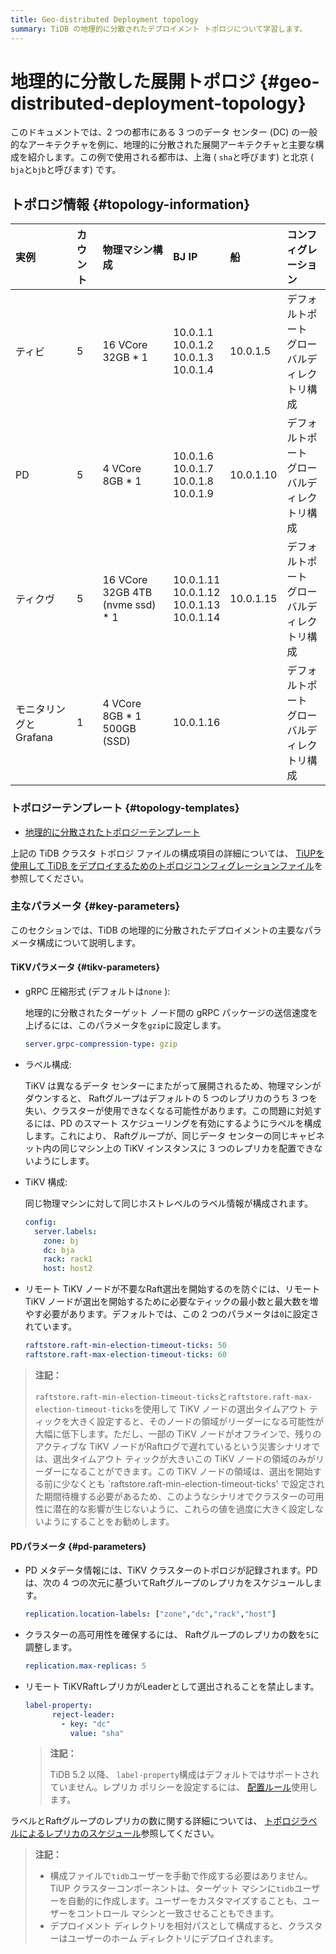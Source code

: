 ```yaml
---
title: Geo-distributed Deployment topology
summary: TiDB の地理的に分散されたデプロイメント トポロジについて学習します。
---
```


# 地理的に分散した展開トポロジ {#geo-distributed-deployment-topology}

このドキュメントでは、2 つの都市にある 3 つのデータ センター (DC) の一般的なアーキテクチャを例に、地理的に分散された展開アーキテクチャと主要な構成を紹介します。この例で使用される都市は、上海 ( `sha`と呼びます) と北京 ( `bja`と`bjb`と呼びます) です。

## トポロジ情報 {#topology-information}

| 実例             | カウント | 物理マシン構成                          | BJ IP                                                  | 船         | コンフィグレーション                 |
| :------------- | :--- | :------------------------------- | :----------------------------------------------------- | :-------- | :------------------------- |
| ティビ            | 5    | 16 VCore 32GB * 1                | 10.0.1.1<br/> 10.0.1.2<br/> 10.0.1.3<br/> 10.0.1.4     | 10.0.1.5  | デフォルトポート<br/>グローバルディレクトリ構成 |
| PD             | 5    | 4 VCore 8GB * 1                  | 10.0.1.6<br/> 10.0.1.7<br/> 10.0.1.8<br/> 10.0.1.9     | 10.0.1.10 | デフォルトポート<br/>グローバルディレクトリ構成 |
| ティクヴ           | 5    | 16 VCore 32GB 4TB (nvme ssd) * 1 | 10.0.1.11<br/> 10.0.1.12<br/> 10.0.1.13<br/> 10.0.1.14 | 10.0.1.15 | デフォルトポート<br/>グローバルディレクトリ構成 |
| モニタリングとGrafana | 1    | 4 VCore 8GB * 1 500GB (SSD)      | 10.0.1.16                                              |           | デフォルトポート<br/>グローバルディレクトリ構成 |

### トポロジーテンプレート {#topology-templates}

-   [地理的に分散されたトポロジーテンプレート](https://github.com/pingcap/docs/blob/master/config-templates/geo-redundancy-deployment.yaml)

上記の TiDB クラスタ トポロジ ファイルの構成項目の詳細については、 [TiUPを使用して TiDB をデプロイするためのトポロジコンフィグレーションファイル](/tiup/tiup-cluster-topology-reference.md)を参照してください。

### 主なパラメータ {#key-parameters}

このセクションでは、TiDB の地理的に分散されたデプロイメントの主要なパラメータ構成について説明します。

#### TiKVパラメータ {#tikv-parameters}

-   gRPC 圧縮形式 (デフォルトは`none` ):

    地理的に分散されたターゲット ノード間の gRPC パッケージの送信速度を上げるには、このパラメータを`gzip`に設定します。

    ```yaml
    server.grpc-compression-type: gzip
    ```

-   ラベル構成:

    TiKV は異なるデータ センターにまたがって展開されるため、物理マシンがダウンすると、 Raftグループはデフォルトの 5 つのレプリカのうち 3 つを失い、クラスターが使用できなくなる可能性があります。この問題に対処するには、PD のスマート スケジューリングを有効にするようにラベルを構成します。これにより、 Raftグループが、同じデータ センターの同じキャビネット内の同じマシン上の TiKV インスタンスに 3 つのレプリカを配置できないようにします。

-   TiKV 構成:

    同じ物理マシンに対して同じホストレベルのラベル情報が構成されます。

    ```yaml
    config:
      server.labels:
        zone: bj
        dc: bja
        rack: rack1
        host: host2
    ```

-   リモート TiKV ノードが不要なRaft選出を開始するのを防ぐには、リモート TiKV ノードが選出を開始するために必要なティックの最小数と最大数を増やす必要があります。デフォルトでは、この 2 つのパラメータは`0`に設定されています。

    ```yaml
    raftstore.raft-min-election-timeout-ticks: 50
    raftstore.raft-max-election-timeout-ticks: 60
    ```

> **注記：**
>
> `raftstore.raft-min-election-timeout-ticks`と`raftstore.raft-max-election-timeout-ticks`を使用して TiKV ノードの選出タイムアウト ティックを大きく設定すると、そのノードの領域がリーダーになる可能性が大幅に低下します。ただし、一部の TiKV ノードがオフラインで、残りのアクティブな TiKV ノードがRaftログで遅れているという災害シナリオでは、選出タイムアウト ティックが大きいこの TiKV ノードの領域のみがリーダーになることができます。この TiKV ノードの領域は、選出を開始する前に少なくとも `raftstore.raft-min-election-timeout-ticks&#39; で設定された期間待機する必要があるため、このようなシナリオでクラスターの可用性に潜在的な影響が生じないように、これらの値を過度に大きく設定しないようにすることをお勧めします。

#### PDパラメータ {#pd-parameters}

-   PD メタデータ情報には、TiKV クラスターのトポロジが記録されます。PD は、次の 4 つの次元に基づいてRaftグループのレプリカをスケジュールします。

    ```yaml
    replication.location-labels: ["zone","dc","rack","host"]
    ```

-   クラスターの高可用性を確保するには、 Raftグループのレプリカの数を`5`に調整します。

    ```yaml
    replication.max-replicas: 5
    ```

-   リモート TiKVRaftレプリカがLeaderとして選出されることを禁止します。

    ```yaml
    label-property:
          reject-leader:
            - key: "dc"
              value: "sha"
    ```

    > **注記：**
    >
    > TiDB 5.2 以降、 `label-property`構成はデフォルトではサポートされていません。レプリカ ポリシーを設定するには、 [配置ルール](/configure-placement-rules.md)使用します。

ラベルとRaftグループのレプリカの数に関する詳細については、 [トポロジラベルによるレプリカのスケジュール](/schedule-replicas-by-topology-labels.md)参照してください。

> **注記：**
>
> -   構成ファイルで`tidb`ユーザーを手動で作成する必要はありません。TiUP クラスターコンポーネントは、ターゲット マシンに`tidb`ユーザーを自動的に作成します。ユーザーをカスタマイズすることも、ユーザーをコントロール マシンと一致させることもできます。
> -   デプロイメント ディレクトリを相対パスとして構成すると、クラスターはユーザーのホーム ディレクトリにデプロイされます。
